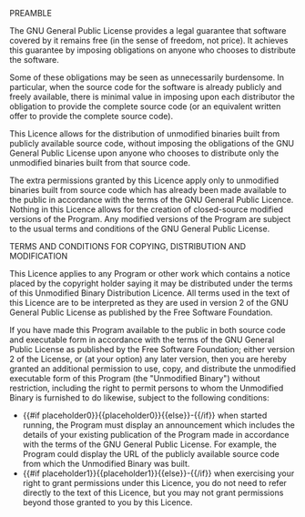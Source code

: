  PREAMBLE

 The GNU General Public License provides a legal guarantee that software covered by it remains free (in the sense of freedom, not price). It achieves this guarantee by imposing obligations on anyone who chooses to distribute the software.

 Some of these obligations may be seen as unnecessarily burdensome. In particular, when the source code for the software is already publicly and freely available, there is minimal value in imposing upon each distributor the obligation to provide the complete source code (or an equivalent written offer to provide the complete source code).

 This Licence allows for the distribution of unmodified binaries built from publicly available source code, without imposing the obligations of the GNU General Public License upon anyone who chooses to distribute only the unmodified binaries built from that source code.

 The extra permissions granted by this Licence apply only to unmodified binaries built from source code which has already been made available to the public in accordance with the terms of the GNU General Public Licence. Nothing in this Licence allows for the creation of closed-source modified versions of the Program. Any modified versions of the Program are subject to the usual terms and conditions of the GNU General Public License.

 TERMS AND CONDITIONS FOR COPYING, DISTRIBUTION AND MODIFICATION

 This Licence applies to any Program or other work which contains a notice placed by the copyright holder saying it may be distributed under the terms of this Unmodified Binary Distribution Licence. All terms used in the text of this Licence are to be interpreted as they are used in version 2 of the GNU General Public License as published by the Free Software Foundation.

 If you have made this Program available to the public in both source code and executable form in accordance with the terms of the GNU General Public License as published by the Free Software Foundation; either version 2 of the License, or (at your option) any later version, then you are hereby granted an additional permission to use, copy, and distribute the unmodified executable form of this Program (the &quot;Unmodified Binary&quot;) without restriction, including the right to permit persons to whom the Unmodified Binary is furnished to do likewise, subject to the following conditions:

* {{#if placeholder0}}{{placeholder0}}{{else}}-{{/if}} when started running, the Program must display an announcement which includes the details of your existing publication of the Program made in accordance with the terms of the GNU General Public License. For example, the Program could display the URL of the publicly available source code from which the Unmodified Binary was built.
* {{#if placeholder1}}{{placeholder1}}{{else}}-{{/if}} when exercising your right to grant permissions under this Licence, you do not need to refer directly to the text of this Licence, but you may not grant permissions beyond those granted to you by this Licence.